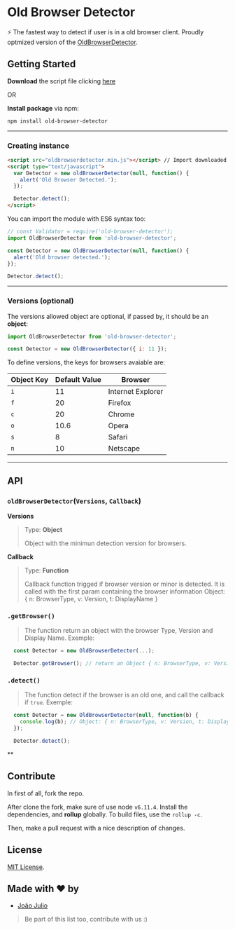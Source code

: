 # Old Browser Detector

⚡ The fastest way to detect if user is in a old browser client.
Proudly optmized version of the [OldBrowserDetector](https://github.com/korylprince/OldBrowserDetector).

## Getting Started

**Download** the script file clicking [here](http://github.com/joaopjt/old-browser-detector/blob/master/dist/oldbrowserdetector.min.js)

OR

**Install package** via npm:
```bash
npm install old-browser-detector
```
---

### Creating instance
```html
<script src="oldbrowserdetector.min.js"></script> // Import downloaded script file
<script type="text/javascript">
  var Detector = new oldBrowserDetector(null, function() {
    alert('Old Browser Detected.');
  });

  Detector.detect();
</script>
```

You can import the module with ES6 syntax too:

```javascript
// const Validator = require('old-browser-detector');
import OldBrowserDetector from 'old-browser-detector';

const Detector = new OldBrowserDetector(null, function() {
  alert('Old browser detected.');
});

Detector.detect();
```
---
### Versions (optional)

The versions allowed object are optional, if passed by, it should be an **object**:

```javascript
import OldBrowserDetector from 'old-browser-detector';

const Detector = new OldBrowserDetector({ i: 11 });
```

To define versions, the keys for browsers avaiable are:

|Object Key      |Default Value |Browser                  |
|----------------|--------------|-------------------------|
|`i`             |11            | Internet Explorer       |
|`f`             |20            | Firefox                 |
|`c`             |20            | Chrome                  |
|`o`             |10.6          | Opera                   |
|`s`             |8             | Safari                  |
|`n`             |10            | Netscape                |

---

## API
### ``oldBrowserDetector``(``Versions``, ``Callback``)

**Versions**
> Type: **Object**
>
> Object with the minimun detection version for browsers.


**Callback**
> Type: **Function**
>
> Callback function trigged if browser version or minor is detected. It is called with the first param containing the browser information Object:
> { n: BrowserType, v: Version, t: DisplayName }

### ``.getBrowser()``

> The function return an object with the browser Type, Version and Display Name. Exemple:

```javascript
  const Detector = new OldBrowserDetector(...);

  Detector.getBrowser(); // return an Object { n: BrowserType, v: Version, t: DisplayName }
```

### ``.detect()``

> The function detect if the browser is an old one, and call the callback if `true`. Exemple:

```javascript
  const Detector = new OldBrowserDetector(null, function(b) {
    console.log(b); // Object: { n: BrowserType, v: Version, t: DisplayName }
  });

  Detector.detect();
```

**

## Contribute

In first of all, fork the repo.

After clone the fork, make sure of use node `v6.11.4`. Install the dependencies, and **rollup** globally.
To build files, use the `rollup -c`.

Then, make a pull request with a nice description of changes.

## License

[MIT License](https://opensource.org/licenses/MIT).

## Made with ❤️ by
- [João Julio](http://github.com/joaopjt)

> Be part of this list too, contribute with us :)
